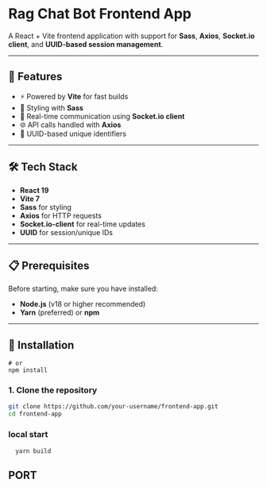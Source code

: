 # Rag Chat Bot  Frontend App

A React + Vite frontend application with support for **Sass**, **Axios**, **Socket.io client**, and **UUID-based session management**.  

---

## 🚀 Features
- ⚡ Powered by **Vite** for fast builds  
- 🎨 Styling with **Sass**  
- 🔌 Real-time communication using **Socket.io client**  
- 🌐 API calls handled with **Axios**  
- 🔑 UUID-based unique identifiers  

---

## 🛠️ Tech Stack
- **React 19**  
- **Vite 7**  
- **Sass** for styling  
- **Axios** for HTTP requests  
- **Socket.io-client** for real-time updates  
- **UUID** for session/unique IDs  

---

## 📋 Prerequisites
Before starting, make sure you have installed:
- **Node.js** (v18 or higher recommended)  
- **Yarn** (preferred) or **npm**  

---

## 🔧 Installation
``` yarn install
# or
npm install
```

### 1. Clone the repository
```bash
git clone https://github.com/your-username/frontend-app.git
cd frontend-app
```

### local start 
``` yarn dev
  yarn build
```
## PORT
``` 3000
```





